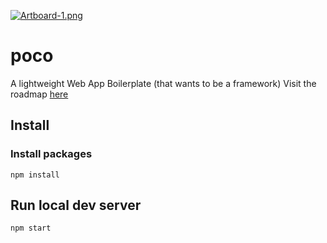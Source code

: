 [![Artboard-1.png](https://i.postimg.cc/c1vPqNv7/Artboard-1.png)](https://github.com/waltercraig/poco)

# poco
A lightweight Web App Boilerplate (that wants to be a framework)
Visit the roadmap [here](https://trello.com/b/Nog0k5z8/poco)

## Install 

### Install packages
```
npm install
```

## Run local dev server
```
npm start
```

